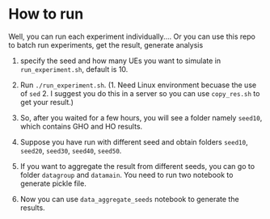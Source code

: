 # How to run

Well, you can run each experiment individually....
Or you can use this repo to batch run experiments, get the result, generate analysis

1. specify the seed and how many UEs you want to simulate in `run_experiment.sh`, default is 10.
  
2. Run `./run_experiment.sh`. (1. Need Linux environment becuase the use of `sed` 2. I suggest you do this in a server so you can use `copy_res.sh` to get your result.) 

3. So, after you waited for a few hours, you will see a folder namely `seed10`, which contains GHO and HO results.

4. Suppose you have run with different seed and obtain folders `seed10`, `seed20`, `seed30`, `seed40`, `seed50`. 

5. If you want to aggregate the result from different seeds, you can go to folder `datagroup` and `datamain`. You need to run two notebook to generate pickle file.

6. Now you can use `data_aggregate_seeds` notebook to generate the results.
